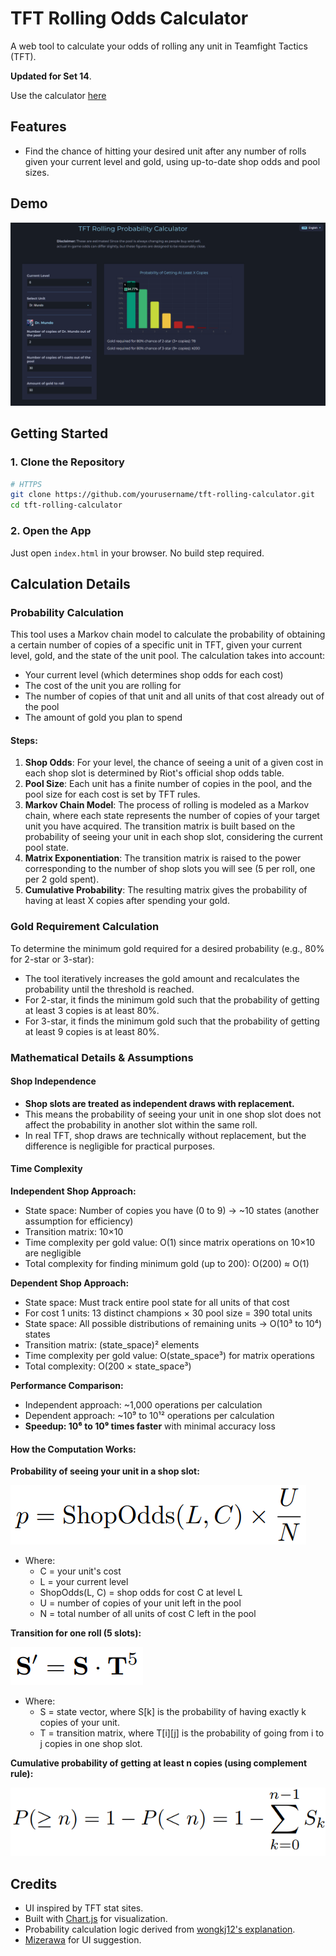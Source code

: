 # TFT Rolling Odds Calculator

A web tool to calculate your odds of rolling any unit in Teamfight Tactics (TFT).

**Updated for Set 14**.

Use the calculator [here](https://henryvu27.github.io/TFT-Rolling-Calculator/)

## Features
- Find the chance of hitting your desired unit after any number of rolls given your current level and gold, using up-to-date shop odds and pool sizes.

## Demo
![Screenshot](screenshot.png)

## Getting Started

### 1. Clone the Repository
```bash
# HTTPS
git clone https://github.com/yourusername/tft-rolling-calculator.git
cd tft-rolling-calculator
```

### 2. Open the App
Just open `index.html` in your browser. No build step required.


## Calculation Details

### Probability Calculation
This tool uses a Markov chain model to calculate the probability of obtaining a certain number of copies of a specific unit in TFT, given your current level, gold, and the state of the unit pool. The calculation takes into account:
- Your current level (which determines shop odds for each cost)
- The cost of the unit you are rolling for
- The number of copies of that unit and all units of that cost already out of the pool
- The amount of gold you plan to spend

#### Steps:
1. **Shop Odds**: For your level, the chance of seeing a unit of a given cost in each shop slot is determined by Riot's official shop odds table.
2. **Pool Size**: Each unit has a finite number of copies in the pool, and the pool size for each cost is set by TFT rules.
3. **Markov Chain Model**: The process of rolling is modeled as a Markov chain, where each state represents the number of copies of your target unit you have acquired. The transition matrix is built based on the probability of seeing your unit in each shop slot, considering the current pool state.
4. **Matrix Exponentiation**: The transition matrix is raised to the power corresponding to the number of shop slots you will see (5 per roll, one per 2 gold spent).
5. **Cumulative Probability**: The resulting matrix gives the probability of having at least X copies after spending your gold.

### Gold Requirement Calculation
To determine the minimum gold required for a desired probability (e.g., 80% for 2-star or 3-star):
- The tool iteratively increases the gold amount and recalculates the probability until the threshold is reached.
- For 2-star, it finds the minimum gold such that the probability of getting at least 3 copies is at least 80%.
- For 3-star, it finds the minimum gold such that the probability of getting at least 9 copies is at least 80%.

### Mathematical Details & Assumptions

#### Shop Independence
- **Shop slots are treated as independent draws with replacement.**
- This means the probability of seeing your unit in one shop slot does not affect the probability in another slot within the same roll.
- In real TFT, shop draws are technically without replacement, but the difference is negligible for practical purposes.

#### Time Complexity

**Independent Shop Approach:**
- State space: Number of copies you have (0 to 9) → ~10 states (another assumption for efficiency)
- Transition matrix: 10×10
- Time complexity per gold value: O(1) since matrix operations on 10×10 are negligible
- Total complexity for finding minimum gold (up to 200): O(200) ≈ O(1)

**Dependent Shop Approach:**
- State space: Must track entire pool state for all units of that cost
- For cost 1 units: 13 distinct champions × 30 pool size = 390 total units
- State space: All possible distributions of remaining units → O(10³ to 10⁴) states  
- Transition matrix: (state_space)² elements
- Time complexity per gold value: O(state_space³) for matrix operations
- Total complexity: O(200 × state_space³)

**Performance Comparison:**
- Independent approach: ~1,000 operations per calculation
- Dependent approach: ~10⁹ to 10¹² operations per calculation
- **Speedup: 10⁶ to 10⁹ times faster** with minimal accuracy loss

#### How the Computation Works:

**Probability of seeing your unit in a shop slot:**

![Equation 1: Probability p](equations/eq1.png)
- Where:
  - C = your unit's cost
  - L = your current level
  - ShopOdds(L, C) = shop odds for cost C at level L
  - U = number of copies of your unit left in the pool
  - N = total number of all units of cost C left in the pool

**Transition for one roll (5 slots):**

![Equation 2: State transition](equations/eq2.png)
- Where:
    - S = state vector, where S[k] is the probability of having exactly k copies of your unit.
    - T = transition matrix, where T[i][j] is the probability of going from i to j copies in one shop slot.

**Cumulative probability of getting at least n copies (using complement rule):**

![Equation 3: Cumulative probability](equations/eq3.png)

## Credits
- UI inspired by TFT stat sites.
- Built with [Chart.js](https://www.chartjs.org/) for visualization.
- Probability calculation logic derived from [wongkj12's explanation](https://github.com/wongkj12).
- [Mizerawa](https://www.reddit.com/user/Mizerawa/) for UI suggestion.
